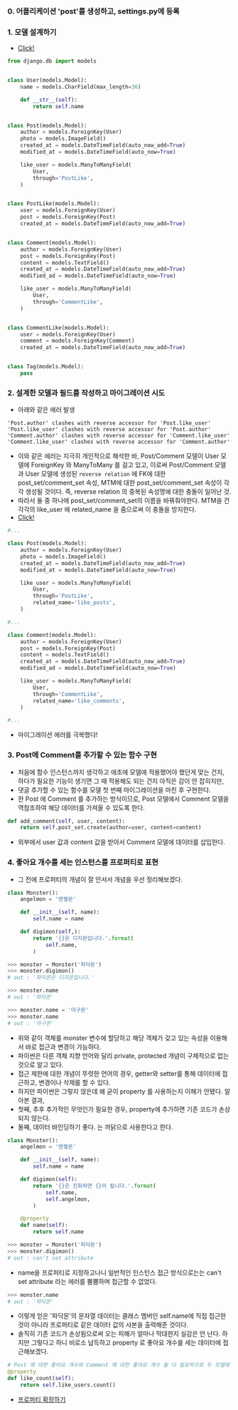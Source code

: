 ### 0. 어플리케이션 'post'를 생성하고, settings.py에 등록

### 1. 모델 설계하기
- [Click!](https://github.com/bbungsang/Instargram-project/blob/master/database-structure.pdf)

```python
from django.db import models


class User(models.Model):
    name = models.CharField(max_length=36)

    def __str__(self):
        return self.name


class Post(models.Model):
    author = models.ForeignKey(User)
    photo = models.ImageField()
    created_at = models.DateTimeField(auto_now_add=True)
    modified_at = models.DateTimeField(auto_now=True)

    like_user = models.ManyToManyField(
        User,
        through='PostLike',
    )


class PostLike(models.Model):
    user = models.ForeignKey(User)
    post = models.ForeignKey(Post)
    created_at = models.DateTimeField(auto_now_add=True)


class Comment(models.Model):
    author = models.ForeignKey(User)
    post = models.ForeignKey(Post)
    content = models.TextField()
    created_at = models.DateTimeField(auto_now_add=True)
    modified_ad = models.DateTimeField(auto_now=True)

    like_user = models.ManyToManyField(
        User,
        through='CommentLike',
    )


class CommentLike(models.Model):
    user = models.ForeignKey(User)
    comment = models.ForeignKey(Comment)
    created_at = models.DateTimeField(auto_now_add=True)


class Tag(models.Model):
    pass
```

### 2. 설계한 모델과 필드를 작성하고 마이그레이션 시도
- 아래와 같은 에러 발생

```text
'Post.author' clashes with reverse accessor for 'Post.like_user'
'Post.like_user' clashes with reverse accessor for 'Post.author'
'Comment.author' clashes with reverse accessor for 'Comment.like_user'
'Comment.like_user' clashes with reverse accessor for 'Comment.author'
```
- 이와 같은 에러는 지극히 개인적으로 해석한 바, Post/Comment 모델이 User 모델에 ForeignKey 와 ManyToMany 를 걸고 있고, 이로써 Post/Comment 모델과 User 모델에 생성된 `reverse relation` 에 FK에 대한 post_set/comment_set 속성, MTM에 대한 post_set/comment_set 속성이 각각 생성될 것이다. 즉, reverse relation 의 중복된 속성명에 대한 충돌이 일어난 것.
- 따라서 둘 중 하나에 post_set/comment_set의 이름을 바꿔줘야한다. MTM을 건 각각의 like_user 에 related_name 을 줌으로써 이 충돌을 방지한다.
- [Click!](https://github.com/bbungsang/Instargram-project/blob/master/clash-error.pdf)

```python
#...

class Post(models.Model):
    author = models.ForeignKey(User)
    photo = models.ImageField()
    created_at = models.DateTimeField(auto_now_add=True)
    modified_at = models.DateTimeField(auto_now=True)

    like_user = models.ManyToManyField(
        User,
        through='PostLike',
        related_name='like_posts',
    )

#...

class Comment(models.Model):
    author = models.ForeignKey(User)
    post = models.ForeignKey(Post)
    content = models.TextField()
    created_at = models.DateTimeField(auto_now_add=True)
    modified_ad = models.DateTimeField(auto_now=True)

    like_user = models.ManyToManyField(
        User,
        through='CommentLike',
        related_name='like_comments',
    )

#...
```
- 마이그레이션 에러를 극복했다!

### 3. Post에 Comment를 추가할 수 있는 함수 구현
- 처음에 함수 인스턴스까지 생각하고 애초에 모델에 적용했어야 했던게 맞는 건지, 하다가 필요한 기능이 생기면 그 때 적용해도 되는 건지 아직은 감이 안 잡히지만,
- 댓글 추가할 수 있는 함수를 모델 첫 번째 마이그레이션을 마친 후 구현한다.
- 한 Post 에 Comment 를 추가하는 방식이므로, Post 모델에서 Comment 모델을 역참조하여 해당 데이터를 가져올 수 있도록 한다.

```python
def add_comment(self, user, content):
    return self.post_set.create(author=user, content=content)
```
- 외부에서 user 값과 content 값을 받아서 Comment 모델에 데이터를 삽입한다.

### 4. 좋아요 개수를 세는 인스턴스를 프로퍼티로 표현
- 그 전에 프로퍼티의 개념이 잘 안서서 개념을 우선 정리해보겠다.

```python
class Monster():
    angelmon = '엔젤몬'

    def __init__(self, name):
        self.name = name

    def digimon(self,):
        return '{}은 디지몬입니다.'.format(
            self.name,
        )

>>> monster = Monster('파닥몬')
>>> monster.digimon()
# out : '파닥몬은 디지몬입니다.'

>>> monster.name
# out : '파닥몬'

>>> monster.name = '아구몬'
>>> monster.name
# out : '아구몬'
```
- 위와 같이 객체를 monster 변수에 할당하고 해당 객체가 갖고 있는 속성을 이용해서 바로 접근과 변경이 가능하다.
- 파이썬은 다른 객체 지향 언어와 달리 private, protected 개념이 구체적으로 없는 것으로 알고 있다.
- 접근 제한에 대한 개념이 뚜렷한 언어의 경우, getter와 setter를 통해 데이터에 접근하고, 변경이나 삭제를 할 수 있다.
- 하지만 파이썬은 그렇지 않은데 왜 굳이 property 를 사용하는지 이해가 안됐다. 알아본 결과,
- 첫째, 추후 추가적인 무엇인가 필요한 경우, property에 추가하면 기존 코드가 손상되지 않는다.
- 둘째, 데이터 바인딩하기 좋다. 는 까닭으로 사용한다고 한다.

```python
class Monster():
    angelmon = '엔젤몬'

    def __init__(self, name):
        self.name = name

    def digimon(self):
        return '{}은 진화하면 {}이 됩니다.'.format(
            self.name,
            self.angelmon,
        )

    @property
    def name(self):
        return self.name

>>> monster = Monster('파닥몬')
>>> monster.digimon()
# out : can't set attribute
```
- name을 프로퍼티로 지정하고나니 일반적인 인스턴스 접근 방식으로는는 can't set attribute 라는 에러를 뿜뿜하며 접근할 수 없었다.

```python
>>> monster.name
# out : '파닥몬'
```
- 이렇게 얻은 '파닥몬'의 문자열 데이터는 클래스 멤버인 self.name에 직접 접근한 것이 아니라 프로퍼티로 같은 데이터 값의 사본을 출력해준 것이다.
- 솔직히 기존 코드가 손상됨으로써 오는 피해가 얼마나 막대한지 실감은 안 난다. 하지만 그렇다고 하니 비로소 납득하고 property 로 좋아요 개수를 세는 데이터에 접근해보겠다.

```python
# Post 에 대한 좋아요 개수와 Comment 에 대한 좋아요 개수 둘 다 필요하므로 두 모델에 추가했다.
@property
def like_count(self):
    return self.like_users.count()
```
- [프로퍼티 확장하기]()

